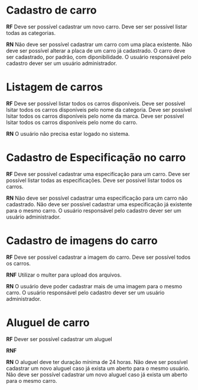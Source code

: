 # Cadastro de carro

**RF**
Deve ser possível cadastrar um novo carro.
Deve ser ser possível listar todas as categorias.

**RN**
Não deve ser possível cadastrar um carro com uma placa existente.
Não deve ser possível alterar a placa de um carro já cadastrado.
O carro deve ser cadastrado, por padrão, com diponibilidade.
O usuário responsável pelo cadastro dever ser um usuário administrador.

# Listagem de carros

**RF**
Deve ser possível listar todos os carros disponíveis.
Deve ser possível lsitar todos os carros disponíveis pelo nome da categoria.
Deve ser possível lsitar todos os carros disponíveis pelo nome da marca.
Deve ser possível lsitar todos os carros disponíveis pelo nome do carro.

**RN**
O usuário não precisa estar logado no sistema.

# Cadastro de Especificação no carro

**RF**
Deve ser possivel cadastrar uma especificação para um carro.
Deve ser possível listar todas as especificações.
Deve ser possivel listar todos os carros.

**RN**
Não deve ser possível cadastrar uma especificação para um carro não cadastrado.
Não deve ser possível cadastrar uma especificação já existente para o mesmo carro.
O usuário responsável pelo cadastro dever ser um usuário administrador.

# Cadastro de imagens do carro

**RF**
Deve ser possível cadastrar a imagem do carro.
Deve ser possível todos os carros.

**RNF**
Utilizar o multer para upload dos arquivos.

**RN**
O usuário deve poder cadastrar mais de uma imagem para o mesmo carro.
O usuário responsável pelo cadastro dever ser um usuário administrador.

# Aluguel de carro

**RF**
Dever ser possível cadastrar um aluguel

**RNF**

**RN**
O aluguel deve ter duração mínima de 24 horas.
Não deve ser possível cadastrar um novo aluguel caso já exista um aberto para o mesmo usuário.
Não deve ser possível cadastrar um novo aluguel caso já exista um aberto para o mesmo carro.
